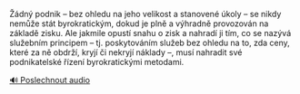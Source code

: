 
Žádný podnik – bez ohledu na jeho velikost a stanovené úkoly – se nikdy nemůže stát byrokratickým, dokud je plně a výhradně provozován na základě zisku. Ale jakmile opustí snahu o zisk a nahradí ji tím, co se nazývá služebním principem – tj. poskytováním služeb bez ohledu na to, zda ceny, které za ně obdrží, kryjí či nekryjí náklady –, musí nahradit své podnikatelské řízení byrokratickými metodami.

[🔊 Poslechnout audio](/data/7-paragraphs/audio/chapter_61/para_005-dn-podnik-bez-ohledu-na-jeho-velikost-a-stano.mp3)
